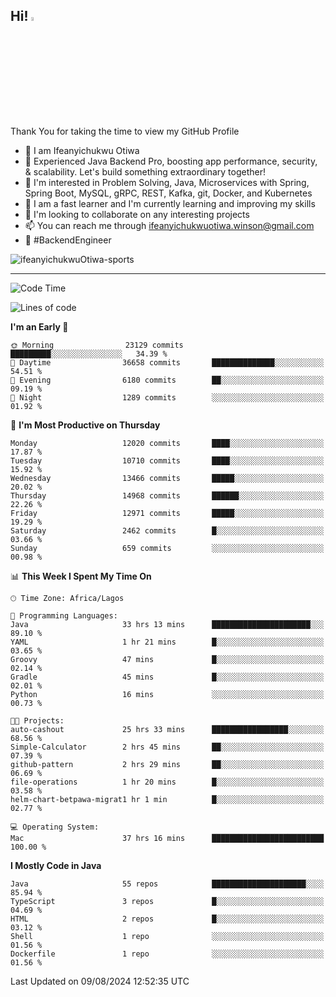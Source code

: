 <!-- BLOG-POST-LIST:START --><!-- BLOG-POST-LIST:END -->

## Hi! <img src="https://media.giphy.com/media/hvRJCLFzcasrR4ia7z/giphy.gif" width="4%"> 

Thank You for taking the time to view my GitHub Profile

- 👋 I am Ifeanyichukwu Otiwa
- 🚀 Experienced Java Backend Pro, boosting app performance, security, & scalability. Let's build something extraordinary together!
- 👀 I'm interested in Problem Solving, Java, Microservices with Spring, Spring Boot, MySQL, gRPC, REST, Kafka, git, Docker, and Kubernetes
- 🌱 I am a fast learner and I'm currently learning and improving my skills
- 💞️ I'm looking to collaborate on any interesting projects
- 📫 You can reach me through ifeanyichukwuotiwa.winson@gmail.com
- 🚀 #BackendEngineer

<p align="left" marginTop="10px"> <img src="https://komarev.com/ghpvc/?username=ifeanyichukwuOtiwa-sports&label=Profile%20views&color=0e75b6&style=for-the-badge" alt="ifeanyichukwuOtiwa-sports" /> </p>

***

<!--START_SECTION:waka-->
![Code Time](http://img.shields.io/badge/Code%20Time-2%2C752%20hrs%208%20mins-blue)

![Lines of code](https://img.shields.io/badge/From%20Hello%20World%20I%27ve%20Written-15.8%20million%20lines%20of%20code-blue)

**I'm an Early 🐤** 

```text
🌞 Morning                23129 commits       █████████░░░░░░░░░░░░░░░░   34.39 % 
🌆 Daytime                36658 commits       ██████████████░░░░░░░░░░░   54.51 % 
🌃 Evening                6180 commits        ██░░░░░░░░░░░░░░░░░░░░░░░   09.19 % 
🌙 Night                  1289 commits        ░░░░░░░░░░░░░░░░░░░░░░░░░   01.92 % 
```
📅 **I'm Most Productive on Thursday** 

```text
Monday                   12020 commits       ████░░░░░░░░░░░░░░░░░░░░░   17.87 % 
Tuesday                  10710 commits       ████░░░░░░░░░░░░░░░░░░░░░   15.92 % 
Wednesday                13466 commits       █████░░░░░░░░░░░░░░░░░░░░   20.02 % 
Thursday                 14968 commits       ██████░░░░░░░░░░░░░░░░░░░   22.26 % 
Friday                   12971 commits       █████░░░░░░░░░░░░░░░░░░░░   19.29 % 
Saturday                 2462 commits        █░░░░░░░░░░░░░░░░░░░░░░░░   03.66 % 
Sunday                   659 commits         ░░░░░░░░░░░░░░░░░░░░░░░░░   00.98 % 
```


📊 **This Week I Spent My Time On** 

```text
🕑︎ Time Zone: Africa/Lagos

💬 Programming Languages: 
Java                     33 hrs 13 mins      ██████████████████████░░░   89.10 % 
YAML                     1 hr 21 mins        █░░░░░░░░░░░░░░░░░░░░░░░░   03.65 % 
Groovy                   47 mins             █░░░░░░░░░░░░░░░░░░░░░░░░   02.14 % 
Gradle                   45 mins             █░░░░░░░░░░░░░░░░░░░░░░░░   02.01 % 
Python                   16 mins             ░░░░░░░░░░░░░░░░░░░░░░░░░   00.73 % 

🐱‍💻 Projects: 
auto-cashout             25 hrs 33 mins      █████████████████░░░░░░░░   68.56 % 
Simple-Calculator        2 hrs 45 mins       ██░░░░░░░░░░░░░░░░░░░░░░░   07.39 % 
github-pattern           2 hrs 29 mins       ██░░░░░░░░░░░░░░░░░░░░░░░   06.69 % 
file-operations          1 hr 20 mins        █░░░░░░░░░░░░░░░░░░░░░░░░   03.58 % 
helm-chart-betpawa-migrat1 hr 1 min          █░░░░░░░░░░░░░░░░░░░░░░░░   02.77 % 

💻 Operating System: 
Mac                      37 hrs 16 mins      █████████████████████████   100.00 % 
```

**I Mostly Code in Java** 

```text
Java                     55 repos            █████████████████████░░░░   85.94 % 
TypeScript               3 repos             █░░░░░░░░░░░░░░░░░░░░░░░░   04.69 % 
HTML                     2 repos             █░░░░░░░░░░░░░░░░░░░░░░░░   03.12 % 
Shell                    1 repo              ░░░░░░░░░░░░░░░░░░░░░░░░░   01.56 % 
Dockerfile               1 repo              ░░░░░░░░░░░░░░░░░░░░░░░░░   01.56 % 
```




 Last Updated on 09/08/2024 12:52:35 UTC
<!--END_SECTION:waka-->

<!--
<p align="center">
![trophy](https://github-profile-trophy.vercel.app/?username=ifeanyichukwuOtiwa-sports&theme=onedark) (https://github.com/ryo-ma/github-profile-trophy)
</p>
-->

<!---
ifeanyi-otiwa/ifeanyi-otiwa is a ✨ special ✨ repository because its `README.md` (this file) appears on your GitHub profile.
You can click the Preview link to take a look at your changes.
--->
